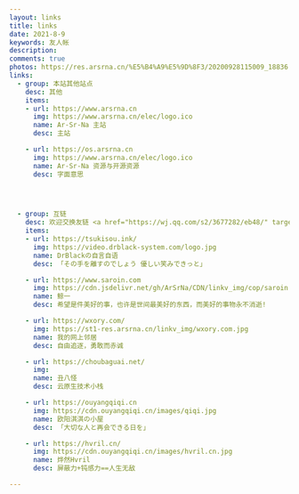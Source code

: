 ```yaml
---
layout: links
title: links
date: 2021-8-9
keywords: 友人帐
description: 
comments: true
photos: https://res.arsrna.cn/%E5%B4%A9%E5%9D%8F3/20200928115009_18836.jpg_optimization.png_web
links:
  - group: 本站其他站点
    desc: 其他
    items:
    - url: https://www.arsrna.cn
      img: https://www.arsrna.cn/elec/logo.ico
      name: Ar-Sr-Na 主站
      desc: 主站

    - url: https://os.arsrna.cn
      img: https://www.arsrna.cn/elec/logo.ico
      name: Ar-Sr-Na 资源与开源资源
      desc: 字面意思



  
  - group: 互链
    desc: 欢迎交换友链 <a href="https://wj.qq.com/s2/3677282/eb48/" target="_blank">点此</a>
    items:
    - url: https://tsukisou.ink/
      img: https://video.drblack-system.com/logo.jpg
      name: DrBlackの自言自语
      desc: 「その手を離すのでしょう 優しい笑みできっと」

    - url: https://www.saroin.com
      img: https://cdn.jsdelivr.net/gh/ArSrNa/CDN/linkv_img/cop/saroin.com.webp
      name: 鲸一
      desc: 希望是件美好的事，也许是世间最美好的东西，而美好的事物永不消逝!

    - url: https://wxory.com/
      img: https://st1-res.arsrna.cn/linkv_img/wxory.com.jpg
      name: 我的网上邻居
      desc: 自由追逐，勇敢而赤诚

    - url: https://choubaguai.net/
      img: 
      name: 丑八怪
      desc: 云原生技术小栈

    - url: https://ouyangqiqi.cn
      img: https://cdn.ouyangqiqi.cn/images/qiqi.jpg
      name: 欧阳淇淇の小屋
      desc: 「大切な人と再会できる日を」

    - url: https://hvril.cn/
      img: https://cdn.ouyangqiqi.cn/images/hvril.cn.jpg
      name: 烨然Hvril
      desc: 屏蔽力+钝感力==人生无敌

---
```


